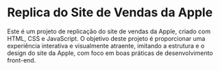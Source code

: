 <h1>
  Replica do Site de Vendas da Apple
</h1>
Este é um projeto de replicação do site de vendas da Apple, criado com HTML, CSS e JavaScript. O objetivo deste projeto é proporcionar uma experiência interativa e visualmente atraente, imitando a estrutura e o design do site da Apple, com foco em boas práticas de desenvolvimento front-end.
